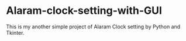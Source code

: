 # Alaram-clock-setting-with-GUI

This is my another simple project of Alaram Clock setting by Python and Tkinter.
